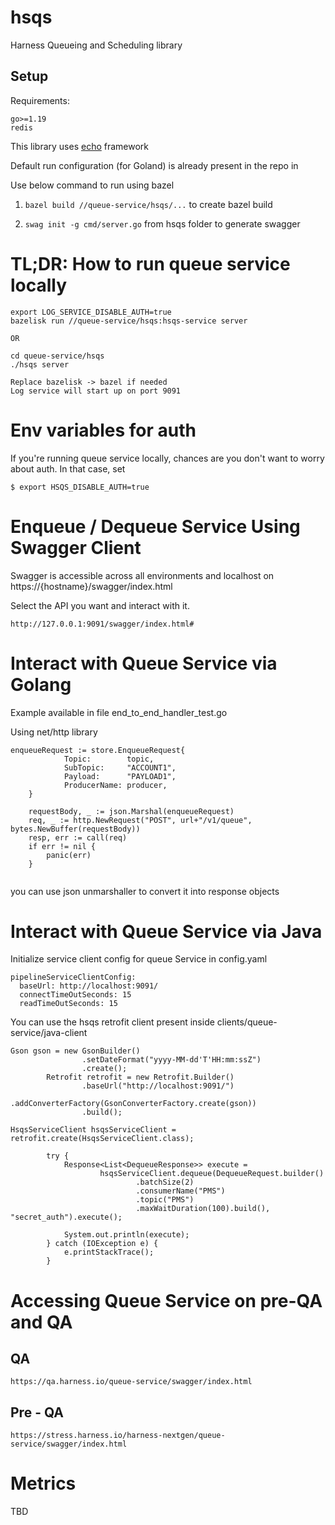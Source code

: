 # hsqs
Harness Queueing and Scheduling library

## Setup

Requirements:

`go>=1.19`\
`redis`

This library uses [echo](https://echo.labstack.com/]echo) framework

Default run configuration (for Goland) is already present in the repo in  

Use below command to run using bazel

1. `bazel build //queue-service/hsqs/...` to create bazel build

2. `swag init -g cmd/server.go` from hsqs folder to generate swagger               


# TL;DR: How to run queue service locally
```
export LOG_SERVICE_DISABLE_AUTH=true
bazelisk run //queue-service/hsqs:hsqs-service server

OR

cd queue-service/hsqs
./hsqs server

Replace bazelisk -> bazel if needed
Log service will start up on port 9091
```


# Env variables for auth

If you're running queue service locally, chances are you don't want to worry about auth. In that case, set
```
$ export HSQS_DISABLE_AUTH=true
```

# Enqueue / Dequeue Service Using Swagger Client

Swagger is accessible across all environments and localhost on https://{hostname}/swagger/index.html

Select the API you want and interact with it.

`http://127.0.0.1:9091/swagger/index.html#`


# Interact with Queue Service via Golang

Example available in file end_to_end_handler_test.go

Using net/http library

```
enqueueRequest := store.EnqueueRequest{
			Topic:        topic,
			SubTopic:     "ACCOUNT1",
			Payload:      "PAYLOAD1",
			ProducerName: producer,
	}

	requestBody, _ := json.Marshal(enqueueRequest)
	req, _ := http.NewRequest("POST", url+"/v1/queue", bytes.NewBuffer(requestBody))
	resp, err := call(req)
	if err != nil {
		panic(err)
	}
		
```

you can use json unmarshaller to convert it into response objects


# Interact with Queue Service via Java

Initialize service client config for queue Service in config.yaml

```
pipelineServiceClientConfig:
  baseUrl: http://localhost:9091/
  connectTimeOutSeconds: 15
  readTimeOutSeconds: 15
```

You can use the hsqs retrofit client present inside clients/queue-service/java-client

```
Gson gson = new GsonBuilder()
                .setDateFormat("yyyy-MM-dd'T'HH:mm:ssZ")
                .create();
        Retrofit retrofit = new Retrofit.Builder()
                .baseUrl("http://localhost:9091/")
                .addConverterFactory(GsonConverterFactory.create(gson))
                .build();

HsqsServiceClient hsqsServiceClient = retrofit.create(HsqsServiceClient.class);

        try {
            Response<List<DequeueResponse>> execute =
					hsqsServiceClient.dequeue(DequeueRequest.builder()
							.batchSize(2)
							.consumerName("PMS")
							.topic("PMS")
							.maxWaitDuration(100).build(), "secret_auth").execute();

            System.out.println(execute);
        } catch (IOException e) {
            e.printStackTrace();
        }
```

# Accessing Queue Service on pre-QA and QA

## QA
```
https://qa.harness.io/queue-service/swagger/index.html
```

## Pre - QA
```
https://stress.harness.io/harness-nextgen/queue-service/swagger/index.html
```

# Metrics 

TBD